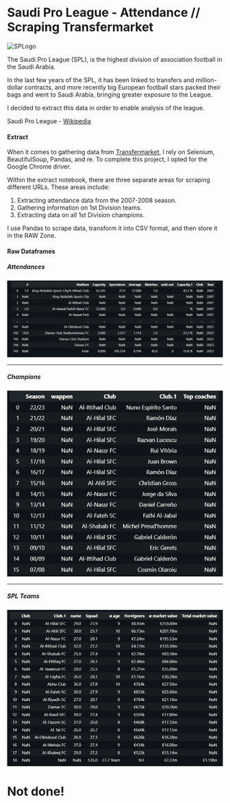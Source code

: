 # Saudi Pro League - Attendance // Scraping Transfermarket

![SPLogo](https://upload.wikimedia.org/wikipedia/en/thumb/7/75/Roshn_Saudi_League_Logo.svg/208px-Roshn_Saudi_League_Logo.svg.png)


The Saudi Pro League (SPL), is the highest division of association football in the Saudi Arabia.

In the last few years of the SPL, it has been linked to transfers and million-dollar contracts, and more recently big European football stars packed their bags and went to Saudi Arabia, bringing greater exposure to the League.

I decided to extract this data in order to enable analysis of the league.

Saudi Pro League - [Wikipedia](https://en.wikipedia.org/wiki/Saudi_Pro_League)

#### Extract

When it comes to gathering data from [Transfermarket](https://www.transfermarkt.com.br/), I rely on Selenium, BeautifulSoup, Pandas, and re. To complete this project, I opted for the Google Chrome driver.

Within the extract notebook, there are three separate areas for scraping different URLs. These areas include:
  1. Extracting attendance data from the 2007-2008 season.
  2. Gathering information on 1st Division teams.
  3. Extracting data on all 1st Division champions.

I use Pandas to scrape data, transform it into CSV format, and then store it in the RAW Zone.

#### Raw Dataframes 

##### Attendances
![Attendances](./Images/AttendancesRAWDataFrame.png)
<hr>

##### Champions
![Champions](./Images/ChampionsRAWDataframe.png)
<hr>

##### SPL Teams
![sa1TeamsRAWDataFrame](./Images/sa1TeamsRAWDataFrame.png)


# Not done!
